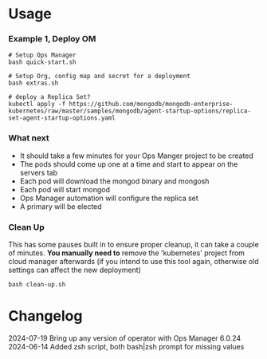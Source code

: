 # Usage

### Example 1, Deploy OM
```
# Setup Ops Manager
bash quick-start.sh

# Setup Org, config map and secret for a deployment
bash extras.sh

# deploy a Replica Set?
kubectl apply -f https://github.com/mongodb/mongodb-enterprise-kubernetes/raw/master/samples/mongodb/agent-startup-options/replica-set-agent-startup-options.yaml
```

### What next
- It should take a few minutes for your Ops Manger project to be created 
- The pods should come up one at a time and start to appear on the servers tab
- Each pod will download the mongod binary and mongosh
- Each pod will start mongod
- Ops Manager automation will configure the replica set
- A primary will be elected

### Clean Up

This has some pauses built in to ensure proper cleanup, it can take a couple of minutes. **You manually need to** remove the 'kubernetes' project from cloud manager afterwards (if you intend to use this tool again, otherwise old settings can affect the new deployment)
```
bash clean-up.sh
```

# Changelog
2024-07-19 Bring up any version of operator with Ops Manager 6.0.24
2024-06-14 Added zsh script, both bash|zsh prompt for missing values
